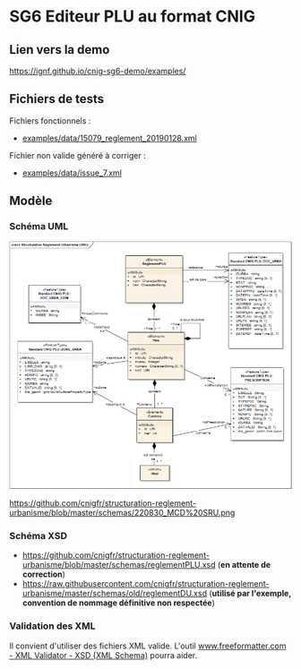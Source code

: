 # SG6 Editeur PLU au format CNIG

## Lien vers la demo

https://ignf.github.io/cnig-sg6-demo/examples/

## Fichiers de tests

Fichiers fonctionnels :

* [examples/data/15079_reglement_20190128.xml](examples/data/15079_reglement_20190128.xml)

Fichier non valide généré à corriger :

* [examples/data/issue_7.xml](examples/data/issue_7.xml)

## Modèle

### Schéma UML

![MCD structuration-reglement-urbanisme](https://raw.githubusercontent.com/cnigfr/structuration-reglement-urbanisme/master/schemas/220830_MCD%20SRU.png)

https://github.com/cnigfr/structuration-reglement-urbanisme/blob/master/schemas/220830_MCD%20SRU.png

### Schéma XSD

* https://github.com/cnigfr/structuration-reglement-urbanisme/blob/master/schemas/reglementPLU.xsd (**en attente de correction**)
* https://raw.githubusercontent.com/cnigfr/structuration-reglement-urbanisme/master/schemas/old/reglementDU.xsd (**utilisé par l'exemple, convention de nommage définitive non respectée**)

### Validation des XML

Il convient d'utiliser des fichiers XML valide. L'outil [www.freeformatter.com - XML Validator - XSD (XML Schema)](https://www.freeformatter.com/xml-validator-xsd.html) pourra aider.


